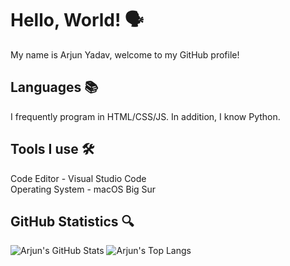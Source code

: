 # Hello, World! 🗣
My name is Arjun Yadav, welcome to my GitHub profile!

## Languages 📚
I frequently program in HTML/CSS/JS. In addition, I know Python.

## Tools I use 🛠
Code Editor - Visual Studio Code <br>
Operating System - macOS Big Sur

## GitHub Statistics 🔍
![Arjun's GitHub Stats](https://github-readme-stats.vercel.app/api?username=y-arjun-y&count_private=true&theme=default)
![Arjun's Top Langs](https://github-readme-stats.vercel.app/api/top-langs/?username=y-arjun-y)
